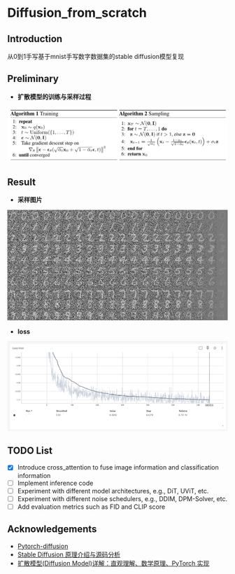 # Diffusion_from_scratch

## Introduction

从0到1手写基于mnist手写数字数据集的stable diffusion模型复现

## Preliminary
- **扩散模型的训练与采样过程**

![diffusion process](./assets/diffusion.png)


## Result

- **采样图片**

![采样图片](./assets/stable-diffusion-inference.png)

- **loss**

![training loss](./assets/stable-diffusion-loss.png)


## TODO List

- [x] Introduce cross_attention to fuse image information and classification information
- [ ] Implement inference code
- [ ] Experiment with different model architectures, e.g., DiT, UViT, etc.
- [ ] Experiment with different noise schedulers, e.g., DDIM, DPM-Solver, etc.
- [ ] Add evaluation metrics such as FID and CLIP score

## Acknowledgements

- [Pytorch-diffusion](https://github.com/owenliang/pytorch-diffusion)
- [Stable Diffusion 原理介绍与源码分析](https://blog.csdn.net/Eric_1993/article/details/129600524?spm=1001.2014.3001.5501)
- [扩散模型(Diffusion Model)详解：直观理解、数学原理、PyTorch 实现](https://zhouyifan.net/2023/07/07/20230330-diffusion-model/)